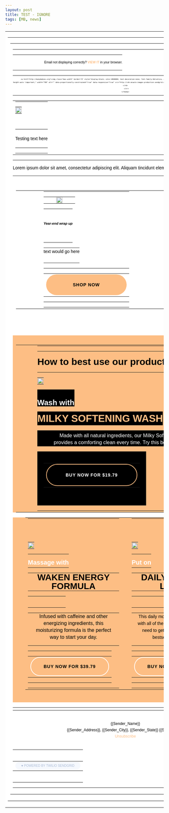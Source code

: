 ```yaml
---
layout: post
title: TEST - IGNORE  
tags: [MB, news]
---
```



<!DOCTYPE html PUBLIC "-//W3C//DTD XHTML 1.0 Strict//EN" "http://www.w3.org/TR/xhtml1/DTD/xhtml1-strict.dtd">
<html data-editor-version="2" class="sg-campaigns" xmlns="http://www.w3.org/1999/xhtml">
    <head>
      <meta http-equiv="Content-Type" content="text/html; charset=utf-8">
      <meta name="viewport" content="width=device-width, initial-scale=1, minimum-scale=1, maximum-scale=1">
      <!--[if !mso]><!-->
      <meta http-equiv="X-UA-Compatible" content="IE=Edge">
      <!--<![endif]-->
      <!--[if (gte mso 9)|(IE)]>
      <xml>
        <o:OfficeDocumentSettings>
          <o:AllowPNG/>
          <o:PixelsPerInch>96</o:PixelsPerInch>
        </o:OfficeDocumentSettings>
      </xml>
      <![endif]-->
      <!--[if (gte mso 9)|(IE)]>
  <style type="text/css">
    body {width: 700px;margin: 0 auto;}
    table {border-collapse: collapse;}
    table, td {mso-table-lspace: 0pt;mso-table-rspace: 0pt;}
    img {-ms-interpolation-mode: bicubic;}
  </style>
<![endif]-->
      <style type="text/css">
    body, p, div {
      font-family: arial,helvetica,sans-serif;
      font-size: 14px;
    }
    body {
      color: #000000;
    }
    body a {
      color: #000000;
      text-decoration: none;
    }
    p { margin: 0; padding: 0; }
    table.wrapper {
      width:100% !important;
      table-layout: fixed;
      -webkit-font-smoothing: antialiased;
      -webkit-text-size-adjust: 100%;
      -moz-text-size-adjust: 100%;
      -ms-text-size-adjust: 100%;
    }
    img.max-width {
      max-width: 100% !important;
    }
    .column.of-2 {
      width: 50%;
    }
    .column.of-3 {
      width: 33.333%;
    }
    .column.of-4 {
      width: 25%;
    }
    ul ul ul ul  {
      list-style-type: disc !important;
    }
    ol ol {
      list-style-type: lower-roman !important;
    }
    ol ol ol {
      list-style-type: lower-latin !important;
    }
    ol ol ol ol {
      list-style-type: decimal !important;
    }
    @media screen and (max-width:480px) {
      .preheader .rightColumnContent,
      .footer .rightColumnContent {
        text-align: left !important;
      }
      .preheader .rightColumnContent div,
      .preheader .rightColumnContent span,
      .footer .rightColumnContent div,
      .footer .rightColumnContent span {
        text-align: left !important;
      }
      .preheader .rightColumnContent,
      .preheader .leftColumnContent {
        font-size: 80% !important;
        padding: 5px 0;
      }
      table.wrapper-mobile {
        width: 100% !important;
        table-layout: fixed;
      }
      img.max-width {
        height: auto !important;
        max-width: 100% !important;
      }
      a.bulletproof-button {
        display: block !important;
        width: auto !important;
        font-size: 80%;
        padding-left: 0 !important;
        padding-right: 0 !important;
      }
      .columns {
        width: 100% !important;
      }
      .column {
        display: block !important;
        width: 100% !important;
        padding-left: 0 !important;
        padding-right: 0 !important;
        margin-left: 0 !important;
        margin-right: 0 !important;
      }
      .social-icon-column {
        display: inline-block !important;
      }
    }
  </style>
      <!--user entered Head Start--><!--End Head user entered-->
    </head>
    <body>
      <center class="wrapper" data-link-color="#000000" data-body-style="font-size:14px; font-family:arial,helvetica,sans-serif; color:#000000; background-color:#FFFFFF;">
        <div class="webkit">
          <table cellpadding="0" cellspacing="0" border="0" width="100%" class="wrapper" bgcolor="#FFFFFF">
            <tr>
              <td valign="top" bgcolor="#FFFFFF" width="100%">
                <table width="100%" role="content-container" class="outer" align="center" cellpadding="0" cellspacing="0" border="0">
                  <tr>
                    <td width="100%">
                      <table width="100%" cellpadding="0" cellspacing="0" border="0">
                        <tr>
                          <td>
                            <!--[if mso]>
    <center>
    <table><tr><td width="700">
  <![endif]-->
                                    <table width="100%" cellpadding="0" cellspacing="0" border="0" style="width:100%; max-width:700px;" align="center">
                                      <tr>
                                        <td role="modules-container" style="padding:0px 0px 0px 0px; color:#000000; text-align:left;" bgcolor="#FFFFFF" width="100%" align="left"><table class="module preheader preheader-hide" role="module" data-type="preheader" border="0" cellpadding="0" cellspacing="0" width="100%" style="display: none !important; mso-hide: all; visibility: hidden; opacity: 0; color: transparent; height: 0; width: 0;">
    <tr>
      <td role="module-content">
        <p>2024 wrap up!</p>
      </td>
    </tr>
  </table><table class="module" role="module" data-type="text" border="0" cellpadding="0" cellspacing="0" width="100%" style="table-layout: fixed;" data-muid="a9749b00-f200-4352-a302-1d63bdf0a1fc" data-mc-module-version="2019-10-22">
    <tbody>
      <tr>
        <td style="padding:18px 0px 18px 100px; line-height:12px; text-align:inherit;" height="100%" valign="top" bgcolor="" role="module-content"><div><div style="font-family: inherit; text-align: right"><span style="font-size: 10px">Email not displaying correctly? </span><span style="font-size: 10px; color: #fdbe84"><strong>VIEW IT</strong></span><span style="font-size: 10px"> in your browser.</span></div><div></div></div></td>
      </tr>
    </tbody>
  </table><table class="wrapper" role="module" data-type="image" border="0" cellpadding="0" cellspacing="0" width="100%" style="table-layout: fixed;" data-muid="9f868e33-21ac-40c8-86bc-8c97d7cd69f0">
    <tbody>
      <tr>
        <td style="font-size:6px; line-height:10px; padding:0px 0px 0px 0px;" valign="top" align="center">
          
        <a href="http://manybabies.org"><img class="max-width" border="0" style="display:block; color:#000000; text-decoration:none; font-family:Helvetica, arial, sans-serif; font-size:16px; max-width:100% !important; width:100%; height:auto !important;" width="700" alt="" data-proportionally-constrained="true" data-responsive="true" src="http://cdn.mcauto-images-production.sendgrid.net/22c61e97d426e2db/50aa6462-0f25-4574-9e6d-0807e9b6b86e/2809x1677.png"></a></td>
      </tr>
    </tbody>
  </table><table border="0" cellpadding="0" cellspacing="0" align="center" width="100%" role="module" data-type="columns" style="padding:0px 0px 0px 0px;" bgcolor="#FFFFFF" data-distribution="1,1">
    <tbody>
      <tr role="module-content">
        <td height="100%" valign="top"><table width="340" style="width:340px; border-spacing:0; border-collapse:collapse; margin:0px 10px 0px 0px;" cellpadding="0" cellspacing="0" align="left" border="0" bgcolor="" class="column column-0">
      <tbody>
        <tr>
          <td style="padding:0px;margin:0px;border-spacing:0;"><table class="wrapper" role="module" data-type="image" border="0" cellpadding="0" cellspacing="0" width="100%" style="table-layout: fixed;" data-muid="8fefmpGEdRXEnnWtLsWwVn">
    <tbody>
      <tr>
        <td style="font-size:6px; line-height:10px; padding:0px 0px 0px 0px;" valign="top" align="center">
          <img class="max-width" border="0" style="display:block; color:#000000; text-decoration:none; font-family:Helvetica, arial, sans-serif; font-size:16px; max-width:100% !important; width:100%; height:auto !important;" width="340" alt="" data-proportionally-constrained="true" data-responsive="true" src="http://cdn.mcauto-images-production.sendgrid.net/22c61e97d426e2db/50aa6462-0f25-4574-9e6d-0807e9b6b86e/2809x1677.png">
        </td>
      </tr>
    </tbody>
  </table><table class="module" role="module" data-type="divider" border="0" cellpadding="0" cellspacing="0" width="100%" style="table-layout: fixed;" data-muid="84e174fb-a618-4199-97f2-92c8313b2ceb">
    <tbody>
      <tr>
        <td style="padding:0px 0px 0px 0px;" role="module-content" height="100%" valign="top" bgcolor="">
          <table border="0" cellpadding="0" cellspacing="0" align="center" width="100%" height="5px" style="line-height:5px; font-size:5px;">
            <tbody>
              <tr>
                <td style="padding:0px 0px 5px 0px;" bgcolor="#a72424"></td>
              </tr>
            </tbody>
          </table>
        </td>
      </tr>
    </tbody>
  </table><table class="module" role="module" data-type="text" border="0" cellpadding="0" cellspacing="0" width="100%" style="table-layout: fixed;" data-muid="5czBSux4xwnUYiceb3B2yY" data-mc-module-version="2019-10-22">
    <tbody>
      <tr>
        <td style="padding:18px 0px 18px 0px; line-height:22px; text-align:inherit;" height="100%" valign="top" bgcolor="" role="module-content"><div><div style="font-family: inherit; text-align: center">Testing text here</div><div></div></div></td>
      </tr>
    </tbody>
  </table></td>
        </tr>
      </tbody>
    </table><table width="340" style="width:340px; border-spacing:0; border-collapse:collapse; margin:0px 0px 0px 10px;" cellpadding="0" cellspacing="0" align="left" border="0" bgcolor="" class="column column-1">
      <tbody>
        <tr>
          <td style="padding:0px;margin:0px;border-spacing:0;"></td>
        </tr>
      </tbody>
    </table></td>
      </tr>
    </tbody>
  </table><table class="module" role="module" data-type="text" border="0" cellpadding="0" cellspacing="0" width="100%" style="table-layout: fixed;" data-muid="aea1ef0f-ef62-4fc4-81d3-2479f4d21488" data-mc-module-version="2019-10-22">
    <tbody>
      <tr>
        <td style="padding:18px 0px 18px 0px; line-height:13px; text-align:inherit;" height="100%" valign="top" bgcolor="" role="module-content"><div><div style="font-family: inherit; text-align: inherit">Lorem ipsum dolor sit amet, consectetur adipiscing elit. Aliquam tincidunt elementum sem non luctus.</div><div></div></div></td>
      </tr>
    </tbody>
  </table><table border="0" cellpadding="0" cellspacing="0" align="center" width="100%" role="module" data-type="columns" style="padding:30px 10px 0px 10px;" bgcolor="#FFFFFF" data-distribution="1">
    <tbody>
      <tr role="module-content">
        <td height="100%" valign="top"><table width="520" style="width:520px; border-spacing:0; border-collapse:collapse; margin:0px 80px 0px 80px;" cellpadding="0" cellspacing="0" align="left" border="0" bgcolor="" class="column column-0">
      <tbody>
        <tr>
          <td style="padding:0px;margin:0px;border-spacing:0;"><table class="wrapper" role="module" data-type="image" border="0" cellpadding="0" cellspacing="0" width="100%" style="table-layout: fixed;" data-muid="b8c5fbf7-011d-4743-b847-3e4473737d9e">
    <tbody>
      <tr>
        <td style="font-size:6px; line-height:10px; padding:0px 40px 0px 40px;" valign="top" align="center">
          <img class="max-width" border="0" style="display:block; color:#000000; text-decoration:none; font-family:Helvetica, arial, sans-serif; font-size:16px; max-width:100% !important; width:100%; height:auto !important;" width="520" alt="" data-proportionally-constrained="true" data-responsive="true" src="http://cdn.mcauto-images-production.sendgrid.net/c31721ac5f4f8b45/2adc0764-e706-4020-ab3b-496a3de1a8e2/1542x170.png">
        </td>
      </tr>
    </tbody>
  </table><table class="module" role="module" data-type="text" border="0" cellpadding="0" cellspacing="0" width="100%" style="table-layout: fixed;" data-muid="9fb55e76-a41f-446c-9893-536720221578" data-mc-module-version="2019-10-22">
    <tbody>
      <tr>
        <td style="padding:20px 0px 20px 0px; line-height:13px; text-align:inherit;" height="100%" valign="top" bgcolor="" role="module-content"><div><h6 style="text-align: center; font-family: inherit"><span style="font-size: 11px"><strong>Year-end wrap up</strong></span></h6><div></div></div></td>
      </tr>
    </tbody>
  </table><table class="module" role="module" data-type="text" border="0" cellpadding="0" cellspacing="0" width="100%" style="table-layout: fixed;" data-muid="abfcf137-fac5-4666-93df-b6940cd872ca" data-mc-module-version="2019-10-22">
    <tbody>
      <tr>
        <td style="padding:0px 0px 25px 0px; line-height:22px; text-align:inherit;" height="100%" valign="top" bgcolor="" role="module-content"><div><div style="font-family: inherit; text-align: center">text would go here</div><div></div></div></td>
      </tr>
    </tbody>
  </table><table border="0" cellpadding="0" cellspacing="0" class="module" data-role="module-button" data-type="button" role="module" style="table-layout:fixed;" width="100%" data-muid="d61458c8-876e-44ce-9554-b8854b1f44ba">
      <tbody>
        <tr>
          <td align="center" bgcolor="" class="outer-td" style="padding:0px 0px 0px 0px;">
            <table border="0" cellpadding="0" cellspacing="0" class="wrapper-mobile" style="text-align:center;">
              <tbody>
                <tr>
                <td align="center" bgcolor="#FDBE84" class="inner-td" style="border-radius:6px; font-size:16px; text-align:center; background-color:inherit;">
                  <a href="" style="background-color:#FDBE84; border:0px solid #333333; border-color:#333333; border-radius:100px; border-width:0px; color:#000000; display:inline-block; font-size:14px; font-weight:bold; letter-spacing:1px; line-height:normal; padding:25px 85px 25px 85px; text-align:center; text-decoration:none; border-style:solid;" target="_blank">SHOP NOW</a>
                </td>
                </tr>
              </tbody>
            </table>
          </td>
        </tr>
      </tbody>
    </table></td>
        </tr>
      </tbody>
    </table></td>
      </tr>
    </tbody>
  </table><table class="module" role="module" data-type="spacer" border="0" cellpadding="0" cellspacing="0" width="100%" style="table-layout: fixed;" data-muid="7d922942-9306-4c3a-9888-e47841af10d1">
    <tbody>
      <tr>
        <td style="padding:0px 0px 50px 0px;" role="module-content" bgcolor="">
        </td>
      </tr>
    </tbody>
  </table><table border="0" cellpadding="0" cellspacing="0" align="center" width="100%" role="module" data-type="columns" style="padding:30px 10px 0px 10px;" bgcolor="#FDBE84" data-distribution="1">
    <tbody>
      <tr role="module-content">
        <td height="100%" valign="top"><table width="560" style="width:560px; border-spacing:0; border-collapse:collapse; margin:0px 60px 0px 60px;" cellpadding="0" cellspacing="0" align="left" border="0" bgcolor="" class="column column-0">
      <tbody>
        <tr>
          <td style="padding:0px;margin:0px;border-spacing:0;"><table class="module" role="module" data-type="text" border="0" cellpadding="0" cellspacing="0" width="100%" style="table-layout: fixed;" data-muid="3c665998-e930-465b-9648-801962c0fe19" data-mc-module-version="2019-10-22">
    <tbody>
      <tr>
        <td style="padding:18px 0px 18px 0px; line-height:30px; text-align:inherit;" height="100%" valign="top" bgcolor="" role="module-content"><div><div style="font-family: inherit; text-align: center"><span style="font-size: 30px"><strong>How to best use our products</strong></span></div><div></div></div></td>
      </tr>
    </tbody>
  </table><table class="wrapper" role="module" data-type="image" border="0" cellpadding="0" cellspacing="0" width="100%" style="table-layout: fixed;" data-muid="f0e4cd89-ec51-4098-924b-008bb0d93c44">
    <tbody>
      <tr>
        <td style="font-size:6px; line-height:10px; padding:0px 0px 0px 0px;" valign="top" align="center">
          <img class="max-width" border="0" style="display:block; color:#000000; text-decoration:none; font-family:Helvetica, arial, sans-serif; font-size:16px; max-width:100% !important; width:100%; height:auto !important;" width="NaN" alt="" data-proportionally-constrained="true" data-responsive="true" src="http://cdn.mcauto-images-production.sendgrid.net/c31721ac5f4f8b45/4e4158e8-2442-4a9b-ab72-7c494a587e17/2688x1792.jpg">
        </td>
      </tr>
    </tbody>
  </table><table class="module" role="module" data-type="text" border="0" cellpadding="0" cellspacing="0" width="100%" style="table-layout: fixed;" data-muid="547fd1c6-d042-4c03-8fd3-7232534cc9ed" data-mc-module-version="2019-10-22">
    <tbody>
      <tr>
        <td style="padding:30px 0px 0px 0px; line-height:22px; text-align:inherit; background-color:#000000;" height="100%" valign="top" bgcolor="#000000" role="module-content"><div><div style="font-family: inherit; text-align: center"><span style="color: #ffffff; font-size: 24px"><strong>Wash with</strong></span></div><div></div></div></td>
      </tr>
    </tbody>
  </table><table class="module" role="module" data-type="text" border="0" cellpadding="0" cellspacing="0" width="100%" style="table-layout: fixed;" data-muid="547fd1c6-d042-4c03-8fd3-7232534cc9ed.1" data-mc-module-version="2019-10-22">
    <tbody>
      <tr>
        <td style="padding:5px 0px 5px 0px; line-height:32px; text-align:inherit; background-color:#000000;" height="100%" valign="top" bgcolor="#000000" role="module-content"><div><div style="font-family: inherit; text-align: center"><span style="color: #fdbe84; font-size: 32px"><strong>MILKY SOFTENING WASH</strong></span></div><div></div></div></td>
      </tr>
    </tbody>
  </table><table class="module" role="module" data-type="text" border="0" cellpadding="0" cellspacing="0" width="100%" style="table-layout: fixed;" data-muid="547fd1c6-d042-4c03-8fd3-7232534cc9ed.1.1" data-mc-module-version="2019-10-22">
    <tbody>
      <tr>
        <td style="padding:5px 40px 0px 40px; line-height:22px; text-align:inherit; background-color:#000000;" height="100%" valign="top" bgcolor="#000000" role="module-content"><div><div style="font-family: inherit; text-align: center"><span style="color: #ffffff; font-size: 16px">Made with all natural ingredients, our Milky Softening Wash provides a comforting clean every time. Try this bestseller today!</span></div><div></div></div></td>
      </tr>
    </tbody>
  </table><table border="0" cellpadding="0" cellspacing="0" class="module" data-role="module-button" data-type="button" role="module" style="table-layout:fixed;" width="100%" data-muid="0ccc9b5b-1f50-4b3e-891f-dc2e3e43f109">
      <tbody>
        <tr>
          <td align="center" bgcolor="#000000" class="outer-td" style="padding:20px 20px 40px 20px; background-color:#000000;">
            <table border="0" cellpadding="0" cellspacing="0" class="wrapper-mobile" style="text-align:center;">
              <tbody>
                <tr>
                <td align="center" bgcolor="#000000" class="inner-td" style="border-radius:6px; font-size:16px; text-align:center; background-color:inherit;">
                  <a href="" style="background-color:#000000; border:2px solid #FDBE84; border-color:#FDBE84; border-radius:100px; border-width:2px; color:#ffffff; display:inline-block; font-size:14px; font-weight:bold; letter-spacing:1px; line-height:normal; padding:25px 60px 25px 60px; text-align:center; text-decoration:none; border-style:solid;" target="_blank">BUY NOW FOR $19.79</a>
                </td>
                </tr>
              </tbody>
            </table>
          </td>
        </tr>
      </tbody>
    </table></td>
        </tr>
      </tbody>
    </table></td>
      </tr>
    </tbody>
  </table><table border="0" cellpadding="0" cellspacing="0" align="center" width="100%" role="module" data-type="columns" style="padding:0px 40px 40px 40px;" bgcolor="#FDBE84" data-distribution="1,1">
    <tbody>
      <tr role="module-content">
        <td height="100%" valign="top"><table width="290" style="width:290px; border-spacing:0; border-collapse:collapse; margin:0px 20px 0px 0px;" cellpadding="0" cellspacing="0" align="left" border="0" bgcolor="" class="column column-0">
      <tbody>
        <tr>
          <td style="padding:0px;margin:0px;border-spacing:0;"><table class="module" role="module" data-type="spacer" border="0" cellpadding="0" cellspacing="0" width="100%" style="table-layout: fixed;" data-muid="ec0a3995-198f-48e0-b362-8d012023192a.1">
    <tbody>
      <tr>
        <td style="padding:0px 0px 40px 0px;" role="module-content" bgcolor="">
        </td>
      </tr>
    </tbody>
  </table><table class="wrapper" role="module" data-type="image" border="0" cellpadding="0" cellspacing="0" width="100%" style="table-layout: fixed;" data-muid="dbae5353-6e49-4fb2-8e51-a579ab8d7435">
    <tbody>
      <tr>
        <td style="font-size:6px; line-height:10px; padding:0px 0px 0px 0px;" valign="top" align="center">
          <img class="max-width" border="0" style="display:block; color:#000000; text-decoration:none; font-family:Helvetica, arial, sans-serif; font-size:16px; max-width:100% !important; width:100%; height:auto !important;" width="290" alt="" data-proportionally-constrained="true" data-responsive="true" src="http://cdn.mcauto-images-production.sendgrid.net/c31721ac5f4f8b45/3782c8ba-6b30-4210-b747-9cfb1d87a1f8/2189x1459.jpg">
        </td>
      </tr>
    </tbody>
  </table><table class="module" role="module" data-type="text" border="0" cellpadding="0" cellspacing="0" width="100%" style="table-layout: fixed;" data-muid="c9736d78-d4b9-482b-b2fd-169bf149e3b1" data-mc-module-version="2019-10-22">
    <tbody>
      <tr>
        <td style="padding:15px 0px 5px 0px; line-height:22px; text-align:inherit;" height="100%" valign="top" bgcolor="" role="module-content"><div><div style="font-family: inherit; text-align: center"><span style="color: #ffffff; font-size: 20px"><strong>Massage with</strong></span></div><div></div></div></td>
      </tr>
    </tbody>
  </table><table class="module" role="module" data-type="text" border="0" cellpadding="0" cellspacing="0" width="100%" style="table-layout: fixed;" data-muid="c9736d78-d4b9-482b-b2fd-169bf149e3b1.1.1" data-mc-module-version="2019-10-22">
    <tbody>
      <tr>
        <td style="padding:0px 0px 0px 0px; line-height:28px; text-align:inherit;" height="100%" valign="top" bgcolor="" role="module-content"><div><div style="font-family: inherit; text-align: center"><span style="color: #000000; font-size: 28px"><strong>WAKEN ENERGY FORMULA</strong></span></div><div></div></div></td>
      </tr>
    </tbody>
  </table><table class="module" role="module" data-type="divider" border="0" cellpadding="0" cellspacing="0" width="100%" style="table-layout: fixed;" data-muid="26261521-674d-4dfc-94b2-77848776aedd">
    <tbody>
      <tr>
        <td style="padding:10px 60px 10px 60px;" role="module-content" height="100%" valign="top" bgcolor="">
          <table border="0" cellpadding="0" cellspacing="0" align="center" width="100%" height="5px" style="line-height:5px; font-size:5px;">
            <tbody>
              <tr>
                <td style="padding:0px 0px 5px 0px;" bgcolor="#000000"></td>
              </tr>
            </tbody>
          </table>
        </td>
      </tr>
    </tbody>
  </table><table class="module" role="module" data-type="text" border="0" cellpadding="0" cellspacing="0" width="100%" style="table-layout: fixed;" data-muid="f84ad4ee-9071-4412-98aa-e1523e75d925" data-mc-module-version="2019-10-22">
    <tbody>
      <tr>
        <td style="padding:0px 10px 15px 10px; line-height:22px; text-align:inherit;" height="100%" valign="top" bgcolor="" role="module-content"><div><div style="font-family: inherit; text-align: center"><span style="font-size: 16px">Infused with caffeine and other energizing ingredients, this moisturizing formula is the perfect way to start your day.</span></div><div></div></div></td>
      </tr>
    </tbody>
  </table><table border="0" cellpadding="0" cellspacing="0" class="module" data-role="module-button" data-type="button" role="module" style="table-layout:fixed;" width="100%" data-muid="02cef5d4-a21a-4362-811c-15496d0c1d37.1">
      <tbody>
        <tr>
          <td align="center" bgcolor="" class="outer-td" style="padding:0px 0px 0px 0px;">
            <table border="0" cellpadding="0" cellspacing="0" class="wrapper-mobile" style="text-align:center;">
              <tbody>
                <tr>
                <td align="center" bgcolor="#FDBE84" class="inner-td" style="border-radius:6px; font-size:16px; text-align:center; background-color:inherit;">
                  <a href="" style="background-color:#FDBE84; border:2px solid #ffffff; border-color:#ffffff; border-radius:100px; border-width:2px; color:#000000; display:inline-block; font-size:14px; font-weight:bold; letter-spacing:1px; line-height:normal; padding:20px 40px 20px 40px; text-align:center; text-decoration:none; border-style:solid;" target="_blank">BUY NOW FOR $39.79</a>
                </td>
                </tr>
              </tbody>
            </table>
          </td>
        </tr>
      </tbody>
    </table></td>
        </tr>
      </tbody>
    </table><table width="290" style="width:290px; border-spacing:0; border-collapse:collapse; margin:0px 0px 0px 20px;" cellpadding="0" cellspacing="0" align="left" border="0" bgcolor="" class="column column-1">
      <tbody>
        <tr>
          <td style="padding:0px;margin:0px;border-spacing:0;"><table class="module" role="module" data-type="spacer" border="0" cellpadding="0" cellspacing="0" width="100%" style="table-layout: fixed;" data-muid="ec0a3995-198f-48e0-b362-8d012023192a">
    <tbody>
      <tr>
        <td style="padding:0px 0px 40px 0px;" role="module-content" bgcolor="">
        </td>
      </tr>
    </tbody>
  </table><table class="wrapper" role="module" data-type="image" border="0" cellpadding="0" cellspacing="0" width="100%" style="table-layout: fixed;" data-muid="0581b243-f150-4d8f-a39d-2894fd4c3c6d">
    <tbody>
      <tr>
        <td style="font-size:6px; line-height:10px; padding:0px 0px 0px 0px;" valign="top" align="center">
          <img class="max-width" border="0" style="display:block; color:#000000; text-decoration:none; font-family:Helvetica, arial, sans-serif; font-size:16px; max-width:100% !important; width:100%; height:auto !important;" width="290" alt="" data-proportionally-constrained="true" data-responsive="true" src="http://cdn.mcauto-images-production.sendgrid.net/c31721ac5f4f8b45/5a3d17d7-f905-44f3-b8d4-74cc57fcc9a1/7776x5184.jpg">
        </td>
      </tr>
    </tbody>
  </table><table class="module" role="module" data-type="text" border="0" cellpadding="0" cellspacing="0" width="100%" style="table-layout: fixed;" data-muid="c9736d78-d4b9-482b-b2fd-169bf149e3b1.2" data-mc-module-version="2019-10-22">
    <tbody>
      <tr>
        <td style="padding:15px 0px 5px 0px; line-height:22px; text-align:inherit;" height="100%" valign="top" bgcolor="" role="module-content"><div><div style="font-family: inherit; text-align: center"><span style="color: #ffffff; font-size: 20px"><strong>Put on</strong></span></div><div></div></div></td>
      </tr>
    </tbody>
  </table><table class="module" role="module" data-type="text" border="0" cellpadding="0" cellspacing="0" width="100%" style="table-layout: fixed;" data-muid="c9736d78-d4b9-482b-b2fd-169bf149e3b1.1" data-mc-module-version="2019-10-22">
    <tbody>
      <tr>
        <td style="padding:0px 0px 0px 0px; line-height:28px; text-align:inherit;" height="100%" valign="top" bgcolor="" role="module-content"><div><div style="font-family: inherit; text-align: center"><span style="color: #000000; font-size: 28px"><strong>DAILY COMFORT LAYERS</strong></span></div><div></div></div></td>
      </tr>
    </tbody>
  </table><table class="module" role="module" data-type="divider" border="0" cellpadding="0" cellspacing="0" width="100%" style="table-layout: fixed;" data-muid="26261521-674d-4dfc-94b2-77848776aedd.1">
    <tbody>
      <tr>
        <td style="padding:10px 60px 10px 60px;" role="module-content" height="100%" valign="top" bgcolor="">
          <table border="0" cellpadding="0" cellspacing="0" align="center" width="100%" height="5px" style="line-height:5px; font-size:5px;">
            <tbody>
              <tr>
                <td style="padding:0px 0px 5px 0px;" bgcolor="#000000"></td>
              </tr>
            </tbody>
          </table>
        </td>
      </tr>
    </tbody>
  </table><table class="module" role="module" data-type="text" border="0" cellpadding="0" cellspacing="0" width="100%" style="table-layout: fixed;" data-muid="f84ad4ee-9071-4412-98aa-e1523e75d925.1" data-mc-module-version="2019-10-22">
    <tbody>
      <tr>
        <td style="padding:0px 10px 15px 10px; line-height:22px; text-align:inherit;" height="100%" valign="top" bgcolor="" role="module-content"><div><div style="font-family: inherit; text-align: center">This daily moisturizer provides your feet with all of the hydration and comfort they need to get through the day. Try this bestselling product today.</div><div></div></div></td>
      </tr>
    </tbody>
  </table><table border="0" cellpadding="0" cellspacing="0" class="module" data-role="module-button" data-type="button" role="module" style="table-layout:fixed;" width="100%" data-muid="02cef5d4-a21a-4362-811c-15496d0c1d37">
      <tbody>
        <tr>
          <td align="center" bgcolor="" class="outer-td" style="padding:0px 0px 0px 0px;">
            <table border="0" cellpadding="0" cellspacing="0" class="wrapper-mobile" style="text-align:center;">
              <tbody>
                <tr>
                <td align="center" bgcolor="#FDBE84" class="inner-td" style="border-radius:6px; font-size:16px; text-align:center; background-color:inherit;">
                  <a href="" style="background-color:#FDBE84; border:2px solid #ffffff; border-color:#ffffff; border-radius:100px; border-width:2px; color:#000000; display:inline-block; font-size:14px; font-weight:bold; letter-spacing:1px; line-height:normal; padding:20px 40px 20px 40px; text-align:center; text-decoration:none; border-style:solid;" target="_blank">BUY NOW FOR $29.79</a>
                </td>
                </tr>
              </tbody>
            </table>
          </td>
        </tr>
      </tbody>
    </table></td>
        </tr>
      </tbody>
    </table></td>
      </tr>
    </tbody>
  </table><table border="0" cellpadding="0" cellspacing="0" align="center" width="100%" role="module" data-type="columns" style="padding:0px 0px 0px 0px;" bgcolor="#FFFFFF" data-distribution="1">
    <tbody>
      <tr role="module-content">
        <td height="100%" valign="top"><table width="680" style="width:680px; border-spacing:0; border-collapse:collapse; margin:0px 10px 0px 10px;" cellpadding="0" cellspacing="0" align="left" border="0" bgcolor="" class="column column-0">
      <tbody>
        <tr>
          <td style="padding:0px;margin:0px;border-spacing:0;"></td>
        </tr>
      </tbody>
    </table></td>
      </tr>
    </tbody>
  </table><div data-role="module-unsubscribe" class="module" role="module" data-type="unsubscribe" style="color:#000000; font-size:12px; line-height:20px; padding:16px 16px 16px 16px; text-align:center;" data-muid="3c9d764e-290c-4114-89f6-e6e2c6cc61d1"><div class="Unsubscribe--addressLine"><p class="Unsubscribe--senderName" style="font-size:12px; line-height:20px;">{{Sender_Name}}</p><p style="font-size:12px; line-height:20px;"><span class="Unsubscribe--senderAddress">{{Sender_Address}}</span>, <span class="Unsubscribe--senderCity">{{Sender_City}}</span>, <span class="Unsubscribe--senderState">{{Sender_State}}</span> <span class="Unsubscribe--senderZip">{{Sender_Zip}}</span></p></div><p style="font-size:12px; line-height:20px;"><a class="Unsubscribe--unsubscribeLink" href="{{{unsubscribe}}}" target="_blank" style="color:#FDBE84;">Unsubscribe</a></p></div><table border="0" cellpadding="0" cellspacing="0" class="module" data-role="module-button" data-type="button" role="module" style="table-layout:fixed;" width="100%" data-muid="61be82ef-ef72-4bb4-8d38-230d344b6c2c">
      <tbody>
        <tr>
          <td align="center" bgcolor="" class="outer-td" style="padding:20px 0px 20px 0px;">
            <table border="0" cellpadding="0" cellspacing="0" class="wrapper-mobile" style="text-align:center;">
              <tbody>
                <tr>
                <td align="center" bgcolor="#F5F8FD" class="inner-td" style="border-radius:6px; font-size:16px; text-align:center; background-color:inherit;">
                  <a href="https://sendgrid.com/" style="background-color:#F5F8FD; border:1px solid #F5F8FD; border-color:#F5F8FD; border-radius:25px; border-width:1px; color:#A8B9D5; display:inline-block; font-size:10px; font-weight:normal; letter-spacing:0px; line-height:normal; padding:5px 18px 5px 18px; text-align:center; text-decoration:none; border-style:solid; font-family:helvetica,sans-serif;" target="_blank">♥ POWERED BY TWILIO SENDGRID</a>
                </td>
                </tr>
              </tbody>
            </table>
          </td>
        </tr>
      </tbody>
    </table></td>
                                      </tr>
                                    </table>
                                    <!--[if mso]>
                                  </td>
                                </tr>
                              </table>
                            </center>
                            <![endif]-->
                          </td>
                        </tr>
                      </table>
                    </td>
                  </tr>
                </table>
              </td>
            </tr>
          </table>
        </div>
      </center>
    </body>
  </html>